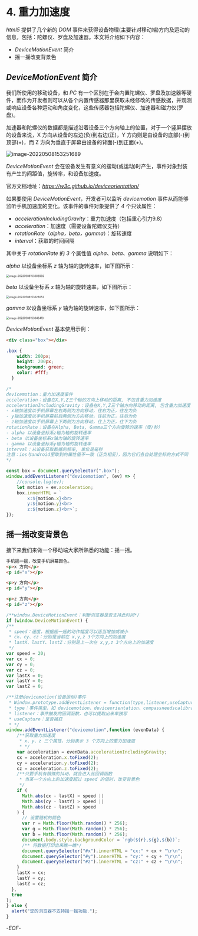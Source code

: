 # 4. 重力加速度

*html5* 提供了几个新的 *DOM* 事件来获得设备物理(主要针对移动端)方向及运动的信息，包括：陀螺仪、罗盘及加速器。本文将介绍如下内容：

- *DeviceMotionEvent* 简介
- 摇一摇改变背景色

## *DeviceMotionEvent* 简介

我们所使用的移动设备，和 *PC* 有一个区别在于会内置陀螺仪、罗盘及加速器等硬件，而作为开发者则可以从各个内置传感器那里获取未经修改的传感数据，并观测或响应设备各种运动和角度变化，这些传感器包括陀螺仪、加速器和磁力仪(罗盘)。

加速器和陀螺仪的数据都是描述沿着设备三个方向轴上的位置，对于一个竖屏摆放的设备来说，X 方向从设备的左边(负)到右边(正)，Y 方向则是由设备的底部(-)到顶部(+)，而 Z 方向为垂直于屏幕由设备的背面(-)到正面(+)。

![image-20220508153251689](https://qwq9527.gitee.io/resource/imgs/2022-05-08-073345.png)

*DeviceMotionEvent* 会在设备发生有意义的摆动(或运动)时产生，事件对象封装有产生的间距值，旋转率，和设备加速度。

官方文档地址：*https://w3c.github.io/deviceorientation/*

如果要使用 *DeviceMotionEvent*，开发者可以监听 *devicemotion* 事件从而能够监听手机加速度的变化。该事件的事件对象提供了 *4* 个只读属性：

- *accelerationIncludingGravity*：重力加速度（包括重心引力9.8）
- *acceleration*：加速度（需要设备陀螺仪支持）
- *rotationRate*（*alpha，beta，gamma*）：旋转速度
- *interval*：获取的时间间隔

其中关于 *rotationRate* 的 *3* 个属性值 *alpha、beta、gamma* 说明如下：

*alpha* 以设备坐标系 *z* 轴为轴的旋转速率，如下图所示：

<img src="https://qwq9527.gitee.io/resource/imgs/2022-05-08-073345.png" alt="image-20220508153306992" style="zoom:50%;" />

*beta* 以设备坐标系 *x* 轴为轴的旋转速率，如下图所示：

<img src="https://qwq9527.gitee.io/resource/imgs/2022-05-08-073345.png" alt="image-20220508153328052" style="zoom:50%;" />

*gamma* 以设备坐标系 *y* 轴为轴的旋转速率，如下图所示：

<img src="https://qwq9527.gitee.io/resource/imgs/2022-05-08-073345.png" alt="image-20220508153345413" style="zoom:50%;" />

*DeviceMotionEvent* 基本使用示例：

```html
<div class="box"></div>
```

```css
.box {
    width: 200px;
    height: 200px;
    background: green;
    color: #fff;
  }
```

```js
/*
devicemotion：重力加速度事件
acceleration：设备在X,Y,Z三个轴的方向上移动的距离, 不包含重力加速度
accelerationIncludingGravity：设备在X,Y,Z三个轴方向移动的距离, 包含重力加速度（重力加速度通常取值为9.8m/s的二次方）
- x轴加速度以手机屏幕左右两侧为方向移动，往右为正，往左为负
- y轴加速度以手机屏幕前后两侧为方向移动，往前为正，往后为负
- z轴加速度以手机屏幕上下两侧为方向移动，往上为正，往下为负
rotationRate：设备在Alpha, Beta, Gamma三个方向旋转的速率（度/秒）
- alpha 以设备坐标系z轴为轴的旋转速率
- beta 以设备坐标系x轴为轴的旋转速率
- gamma 以设备坐标系y轴为轴的旋转速率
interval：从设备获取数据的频率, 单位是毫秒
注意：ios与android里取到的属性值不一致（正负相反），因为它们各自处理坐标的方式不同
*/

const box = document.querySelector(".box");
window.addEventListener("devicemotion", (ev) => {
    //console.log(ev);
    let motion = ev.acceleration;
    box.innerHTML = `
    	x:${motion.x}<br>
    	y:${motion.y}<br>
    	z:${motion.z}<br>`;
});
```

## 摇一摇改变背景色

接下来我们来做一个移动端大家所熟悉的功能：摇一摇。

```html
手机摇一摇，改变手机屏幕颜色。
<p>x 方向</p>
<p id="x"></p>

<p>y 方向</p>
<p id="y"></p>

<p>z 方向</p>
<p id="z"></p>
```

```js
/**window.DeviceMotionEvent：判斷浏览器是否支持此时间*/
if (window.DeviceMotionEvent) {
/**
 * speed：速度，根据摇一摇的动作幅度可以适当增加或减小
 * cx、cy、cz：分别是当前在 x,y,z 3个方向上的加速度
 * lastX、lastY、lastZ：分别是上一次在 x,y,z 3个方向上的加速度
 */
var speed = 20;
var cx = 0;
var cy = 0;
var cz = 0;
var lastX = 0;
var lastY = 0;
var lastZ = 0;

/**注册devicemotion(设备运动)事件
 * Window.prototype.addEventListener = function(type,listener,useCapture)
 * type：事件类型，如 devicemotion、deviceorientation、compassneedscalibration 等
 * listener：事件触发的回调函数，也可以提取出来单独写
 * useCapture：是否捕获
 * */
window.addEventListener("devicemotion",function (evenData) {
    /**获取重力加速度
     * x、y、z 三个属性，分别表示 3 个方向上的重力加速度
     * */
    var acceleration = evenData.accelerationIncludingGravity;
    cx = acceleration.x.toFixed(2);
    cy = acceleration.y.toFixed(2);
    cz = acceleration.z.toFixed(2);
    /**只要手机有稍微的抖动，就会进入此回调函数
     * 当某一个方向上的加速度超过 speed 的值时，改变背景色
     */
    if (
      Math.abs(cx - lastX) > speed ||
      Math.abs(cy - lastY) > speed ||
      Math.abs(cz - lastZ) > speed
    ) {
      // 设置随机的颜色
      var r = Math.floor(Math.random() * 256);
      var g = Math.floor(Math.random() * 256);
      var b = Math.floor(Math.random() * 256);
      document.body.style.backgroundColor = `rgb(${r},${g},${b})`;
      /** 将数据打印出来瞧一瞧*/
      document.querySelector("#x").innerHTML = "cx:" + cx + "\r\n";
      document.querySelector("#y").innerHTML = "cy:" + cy + "\r\n";
      document.querySelector("#z").innerHTML = "cz:" + cz + "\r\n";
    }
    lastX = cx;
    lastY = cy;
    lastZ = cz;
  },
  true
);
} else {
  alert("您的浏览器不支持摇一摇功能.");
}
```

-*EOF*-